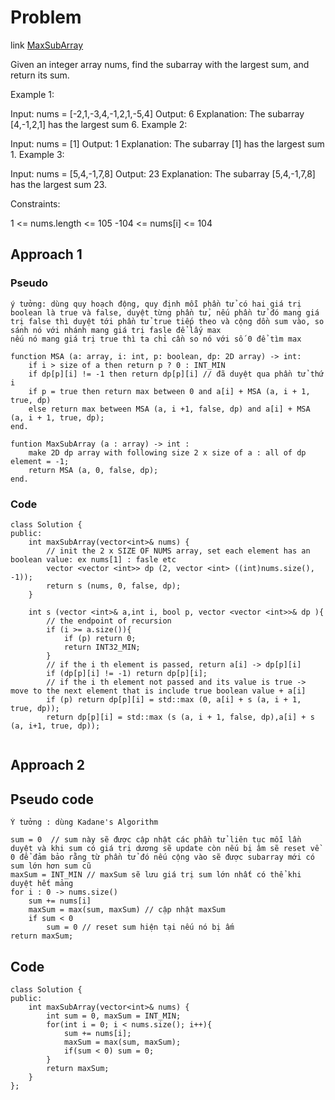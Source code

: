 # Problem

link [MaxSubArray](https://leetcode.com/problems/maximum-subarray/)

Given an integer array nums, find the 
subarray
 with the largest sum, and return its sum.

 

Example 1:

Input: nums = [-2,1,-3,4,-1,2,1,-5,4]
Output: 6
Explanation: The subarray [4,-1,2,1] has the largest sum 6.
Example 2:

Input: nums = [1]
Output: 1
Explanation: The subarray [1] has the largest sum 1.
Example 3:

Input: nums = [5,4,-1,7,8]
Output: 23
Explanation: The subarray [5,4,-1,7,8] has the largest sum 23.
 

Constraints:

1 <= nums.length <= 105
-104 <= nums[i] <= 104

## Approach 1
### Pseudo
```
ý tưởng: dùng quy hoạch động, quy định mỗi phần tử có hai giá trị boolean là true và false, duyệt từng phần tử, nếu phần tử đó mang giá
trị false thì duyệt tới phần tử true tiếp theo và cộng dồn sum vào, so sánh nó với nhánh mang giá trị fasle để lấy max
nếu nó mang giá trị true thì ta chỉ cần so nó với số 0 để tìm max

function MSA (a: array, i: int, p: boolean, dp: 2D array) -> int:
    if i > size of a then return p ? 0 : INT_MIN
    if dp[p][i] != -1 then return dp[p][i] // đã duyệt qua phần tử thứ i
    if p = true then return max between 0 and a[i] + MSA (a, i + 1, true, dp)
    else return max between MSA (a, i +1, false, dp) and a[i] + MSA (a, i + 1, true, dp);
end.

funtion MaxSubArray (a : array) -> int :
    make 2D dp array with following size 2 x size of a : all of dp element = -1;
    return MSA (a, 0, false, dp);
end.

```

### Code
```
class Solution {
public:
    int maxSubArray(vector<int>& nums) {
        // init the 2 x SIZE OF NUMS array, set each element has an boolean value: ex nums[1] : fasle etc
        vector <vector <int>> dp (2, vector <int> ((int)nums.size(), -1));
        return s (nums, 0, false, dp);
    }

    int s (vector <int>& a,int i, bool p, vector <vector <int>>& dp ){
        // the endpoint of recursion
        if (i >= a.size()){
            if (p) return 0;
            return INT32_MIN;
        }
        // if the i th element is passed, return a[i] -> dp[p][i]
        if (dp[p][i] != -1) return dp[p][i];
        // if the i th element not passed and its value is true -> move to the next element that is include true boolean value + a[i]
        if (p) return dp[p][i] = std::max (0, a[i] + s (a, i + 1, true, dp));
        return dp[p][i] = std::max (s (a, i + 1, false, dp),a[i] + s (a, i+1, true, dp));
  
```
 
## Approach 2

## Pseudo code

```
Ý tưởng : dùng Kadane's Algorithm

sum = 0  // sum này sẽ được cập nhật các phần tử liên tục mỗi lần duyệt và khi sum có giá trị dương sẽ update còn nếu bị âm sẽ reset về 0 để đảm bảo rằng từ phần tử đó nếu cộng vào sẽ được subarray mới có sum lớn hơn sum cũ
maxSum = INT_MIN // maxSum sẽ lưu giá trị sum lớn nhất có thể khi duyệt hết mảng
for i : 0 -> nums.size()
    sum += nums[i]
    maxSum = max(sum, maxSum) // cập nhật maxSum
    if sum < 0 
        sum = 0 // reset sum hiện tại nếu nó bị ấm
return maxSum;

```
## Code

```
class Solution {
public:
    int maxSubArray(vector<int>& nums) {
        int sum = 0, maxSum = INT_MIN;
        for(int i = 0; i < nums.size(); i++){
            sum += nums[i];
            maxSum = max(sum, maxSum);
            if(sum < 0) sum = 0;
        } 
        return maxSum;
    }
};

```
